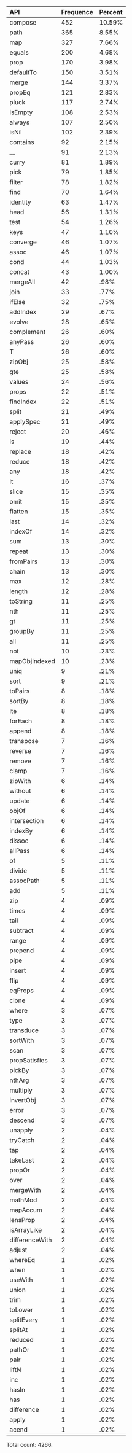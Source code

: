 | API | Frequence | Percent |
| :--- | :--- |:--- |
| compose | 452 | 10.59% |
| path | 365 | 8.55% |
| map | 327 | 7.66% |
| equals | 200 | 4.68% |
| prop | 170 | 3.98% |
| defaultTo | 150 | 3.51% |
| merge | 144 | 3.37% |
| propEq | 121 | 2.83% |
| pluck | 117 | 2.74% |
| isEmpty | 108 | 2.53% |
| always | 107 | 2.50% |
| isNil | 102 | 2.39% |
| contains | 92 | 2.15% |
| __ | 91 | 2.13% |
| curry | 81 | 1.89% |
| pick | 79 | 1.85% |
| filter | 78 | 1.82% |
| find | 70 | 1.64% |
| identity | 63 | 1.47% |
| head | 56 | 1.31% |
| test | 54 | 1.26% |
| keys | 47 | 1.10% |
| converge | 46 | 1.07% |
| assoc | 46 | 1.07% |
| cond | 44 | 1.03% |
| concat | 43 | 1.00% |
| mergeAll | 42 | .98% |
| join | 33 | .77% |
| ifElse | 32 | .75% |
| addIndex | 29 | .67% |
| evolve | 28 | .65% |
| complement | 26 | .60% |
| anyPass | 26 | .60% |
| T | 26 | .60% |
| zipObj | 25 | .58% |
| gte | 25 | .58% |
| values | 24 | .56% |
| props | 22 | .51% |
| findIndex | 22 | .51% |
| split | 21 | .49% |
| applySpec | 21 | .49% |
| reject | 20 | .46% |
| is | 19 | .44% |
| replace | 18 | .42% |
| reduce | 18 | .42% |
| any | 18 | .42% |
| lt | 16 | .37% |
| slice | 15 | .35% |
| omit | 15 | .35% |
| flatten | 15 | .35% |
| last | 14 | .32% |
| indexOf | 14 | .32% |
| sum | 13 | .30% |
| repeat | 13 | .30% |
| fromPairs | 13 | .30% |
| chain | 13 | .30% |
| max | 12 | .28% |
| length | 12 | .28% |
| toString | 11 | .25% |
| nth | 11 | .25% |
| gt | 11 | .25% |
| groupBy | 11 | .25% |
| all | 11 | .25% |
| not | 10 | .23% |
| mapObjIndexed | 10 | .23% |
| uniq | 9 | .21% |
| sort | 9 | .21% |
| toPairs | 8 | .18% |
| sortBy | 8 | .18% |
| lte | 8 | .18% |
| forEach | 8 | .18% |
| append | 8 | .18% |
| transpose | 7 | .16% |
| reverse | 7 | .16% |
| remove | 7 | .16% |
| clamp | 7 | .16% |
| zipWith | 6 | .14% |
| without | 6 | .14% |
| update | 6 | .14% |
| objOf | 6 | .14% |
| intersection | 6 | .14% |
| indexBy | 6 | .14% |
| dissoc | 6 | .14% |
| allPass | 6 | .14% |
| of | 5 | .11% |
| divide | 5 | .11% |
| assocPath | 5 | .11% |
| add | 5 | .11% |
| zip | 4 | .09% |
| times | 4 | .09% |
| tail | 4 | .09% |
| subtract | 4 | .09% |
| range | 4 | .09% |
| prepend | 4 | .09% |
| pipe | 4 | .09% |
| insert | 4 | .09% |
| flip | 4 | .09% |
| eqProps | 4 | .09% |
| clone | 4 | .09% |
| where | 3 | .07% |
| type | 3 | .07% |
| transduce | 3 | .07% |
| sortWith | 3 | .07% |
| scan | 3 | .07% |
| propSatisfies | 3 | .07% |
| pickBy | 3 | .07% |
| nthArg | 3 | .07% |
| multiply | 3 | .07% |
| invertObj | 3 | .07% |
| error | 3 | .07% |
| descend | 3 | .07% |
| unapply | 2 | .04% |
| tryCatch | 2 | .04% |
| tap | 2 | .04% |
| takeLast | 2 | .04% |
| propOr | 2 | .04% |
| over | 2 | .04% |
| mergeWith | 2 | .04% |
| mathMod | 2 | .04% |
| mapAccum | 2 | .04% |
| lensProp | 2 | .04% |
| isArrayLike | 2 | .04% |
| differenceWith | 2 | .04% |
| adjust | 2 | .04% |
| whereEq | 1 | .02% |
| when | 1 | .02% |
| useWith | 1 | .02% |
| union | 1 | .02% |
| trim | 1 | .02% |
| toLower | 1 | .02% |
| splitEvery | 1 | .02% |
| splitAt | 1 | .02% |
| reduced | 1 | .02% |
| pathOr | 1 | .02% |
| pair | 1 | .02% |
| liftN | 1 | .02% |
| inc | 1 | .02% |
| hasIn | 1 | .02% |
| has | 1 | .02% |
| difference | 1 | .02% |
| apply | 1 | .02% |
| acend | 1 | .02% |

Total count: 4266.

